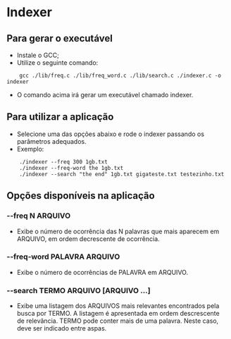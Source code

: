 # Indexer

## Para gerar o executável

* Instale o GCC;
* Utilize o seguinte comando:

```
    gcc ./lib/freq.c ./lib/freq_word.c ./lib/search.c ./indexer.c -o indexer
```

* O comando acima irá gerar um executável chamado indexer.

## Para utilizar a aplicação

* Selecione uma das opções abaixo e rode o indexer passando os parâmetros adequados.
* Exemplo:
```
    ./indexer --freq 300 1gb.txt
    ./indexer --freq-word the 1gb.txt
    ./indexer --search "the end" 1gb.txt gigateste.txt testezinho.txt
```

## Opções disponíveis na aplicação

### --freq N ARQUIVO
* Exibe o número de ocorrência das N palavras que mais aparecem em ARQUIVO, em ordem decrescente de ocorrência.

### --freq-word PALAVRA ARQUIVO
* Exibe o número de ocorrências de PALAVRA em ARQUIVO. 

### --search TERMO ARQUIVO [ARQUIVO ...]
* Exibe uma listagem dos ARQUIVOS mais relevantes encontrados pela busca por TERMO. A listagem é apresentada em ordem descrescente de relevância. TERMO pode conter mais de uma palavra. Neste caso, deve ser indicado entre aspas.

